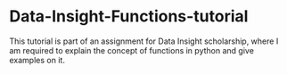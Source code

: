 # Data-Insight-Functions-tutorial
This tutorial is part of an assignment for Data Insight scholarship, where I am required to explain the concept of functions in python and give examples on it.
